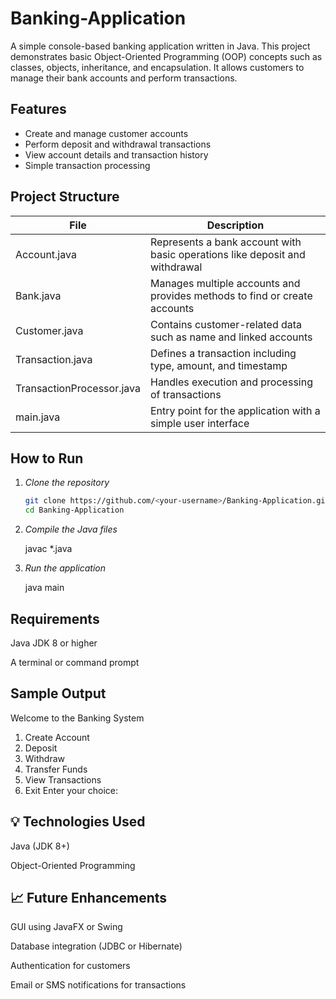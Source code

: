 # Banking-Application

A simple console-based banking application written in Java. This project demonstrates basic Object-Oriented Programming (OOP) concepts such as classes, objects, inheritance, and encapsulation. It allows customers to manage their bank accounts and perform transactions.

## Features

- Create and manage customer accounts
- Perform deposit and withdrawal transactions
- View account details and transaction history
- Simple transaction processing

## Project Structure

| File | Description |
|------|-------------|
| Account.java | Represents a bank account with basic operations like deposit and withdrawal |
| Bank.java | Manages multiple accounts and provides methods to find or create accounts |
| Customer.java | Contains customer-related data such as name and linked accounts |
| Transaction.java | Defines a transaction including type, amount, and timestamp |
| TransactionProcessor.java | Handles execution and processing of transactions |
| main.java | Entry point for the application with a simple user interface |

## How to Run

1. *Clone the repository*
   ```bash
   git clone https://github.com/<your-username>/Banking-Application.git
   cd Banking-Application
2. *Compile the Java files*
   
    javac *.java
   
3. *Run the application*

   java main



## Requirements

Java JDK 8 or higher

A terminal or command prompt


## Sample Output
Welcome to the Banking System
1. Create Account
2. Deposit
3. Withdraw
4. Transfer Funds
5. View Transactions
6. Exit
Enter your choice:

## 💡 Technologies Used
Java (JDK 8+)

Object-Oriented Programming

## 📈 Future Enhancements
GUI using JavaFX or Swing

Database integration (JDBC or Hibernate)

Authentication for customers

Email or SMS notifications for transactions



